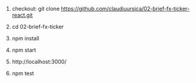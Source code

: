 1. checkout: git clone https://github.com/claudiuursica/02-brief-fx-ticker-react.git
2. cd 02-brief-fx-ticker
3. npm install
4. npm start
5. http://localhost:3000/

6. npm test

